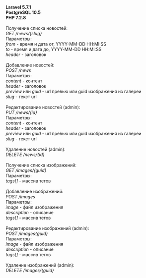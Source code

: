 <b>Laravel 5.7.1<br />
PostgreSQL 10.5<br />
PHP 7.2.8</b><br /><br/>
Получение списка новостей:<br />
<i>GET /news/{slug}</i><br />
Параметры:<br />
<i>from</i> - время и дата от, YYYY-MM-DD HH:MI:SS<br />
<i>to</i> - время и дата до, YYYY-MM-DD HH:MI:SS<br />
<i>header</i> - заголовок<br /><br />
Добавление новостей:<br />
<i>POST /news</i><br />
Параметры:<br />
<i>content</i> - контент <br />
<i>header</i> - заголовок<br />
<i>preview</i> или <i>guid</i> - url превью или guid изображения из галереи<br />
<i>slug</i> - текст url<br /><br/>
Редактирование новостей (admin):<br />
<i>PUT /news/{id}</i><br />
Параметры:<br />
<i>content</i> - контент <br />
<i>header</i> - заголовок<br />
<i>preview</i> или <i>guid</i> - url превью или guid изображения из галереи<br />
<i>slug</i> - текст url<br /><br/>
Удаление новостей (admin):<br />
<i>DELETE /news/{id}</i><br /><br />
Получение списка изображений:<br />
<i>GET /images/{guid}</i><br />
Параметры:<br />
<i>tags[]</i> - массив тегов<br /><br />
Добавление изображений:<br />
<i>POST /images</i><br />
Параметры:<br />
<i>image</i> - файл изображения<br />
<i>description</i> - описание<br />
<i>tags[]</i> - массив тегов<br /><br />
Редактирование изображений (admin):<br />
<i>POST /images{guid}</i><br />
Параметры:<br />
<i>image</i> - файл изображения<br />
<i>description</i> - описание<br />
<i>tags[]</i> - массив тегов<br /><br />
Удаление изображений (admin):<br />
<i>DELETE /images/{guid}</i><br /><br />
